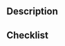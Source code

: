 ## Description
<!--- A few words to describe your changes -->



## Checklist
<!--- We appreciate your help and please add yourself to the AUTHORS file. -->
